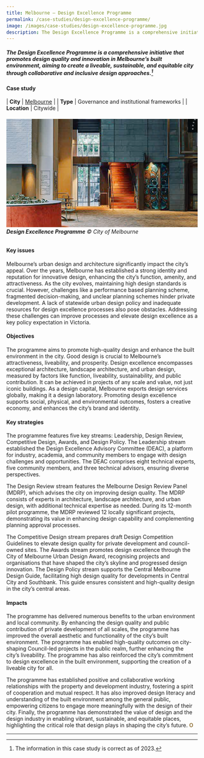 ```yaml
---
title: Melbourne – Design Excellence Programme
permalink: /case-studies/design-excellence-programme/
image: /images/case-studies/design-excellence-programme.jpg
description: The Design Excellence Programme is a comprehensive initiative that promotes design quality and innovation in Melbourne’s built environment, aiming to create a liveable, sustainable, and equitable city through collaborative and inclusive design approaches.
---
```


##### The Design Excellence Programme is a comprehensive initiative that promotes design quality and innovation in Melbourne’s built environment, aiming to create a liveable, sustainable, and equitable city through collaborative and inclusive design approaches.[^1]

#### **Case study**

| **City** | [Melbourne](/melbourne2/) |
| **Type** | Governance and institutional frameworks  |
| **Location** | Citywide |

###### ![Design Excellence Programme](/images/case-studies/design-excellence-programme.jpg)**Design Excellence Programme** © City of Melbourne

#### **Key issues**

Melbourne’s urban design and architecture significantly impact the city’s appeal. Over the years, Melbourne has established a strong identity and reputation for innovative design, enhancing the city’s function, amenity, and attractiveness. As the city evolves, maintaining high design standards is crucial. However, challenges like a performance based planning scheme, fragmented decision-making, and unclear planning schemes hinder private development. A lack of statewide urban design policy and inadequate resources for design excellence processes also pose obstacles. Addressing these challenges can improve processes and elevate design excellence as a key policy expectation in Victoria.

#### **Objectives**

The programme aims to promote high-quality design and enhance the built environment in the city. Good design is crucial to Melbourne’s attractiveness, liveability, and prosperity. Design excellence encompasses exceptional architecture, landscape architecture, and urban design, measured by factors like function, liveability, sustainability, and public contribution. It can be achieved in projects of any scale and value, not just iconic buildings. As a design capital, Melbourne exports design services globally, making it a design laboratory. Promoting design excellence supports social, physical, and environmental outcomes, fosters a creative economy, and enhances the city’s brand and identity.

#### **Key strategies**

The programme features five key streams: Leadership, Design Review, Competitive Design, Awards, and Design Policy. The Leadership stream established the Design Excellence Advisory Committee (DEAC), a platform for industry, academia, and community members to engage with design challenges and opportunities. The DEAC comprises eight technical experts, five community members, and three technical advisors, ensuring diverse perspectives.

The Design Review stream features the Melbourne Design Review Panel (MDRP), which advises the city on improving design quality. The MDRP consists of experts in architecture, landscape architecture, and urban design, with additional technical expertise as needed. During its 12-month pilot programme, the MDRP reviewed 12 locally significant projects, demonstrating its value in enhancing design capability and complementing planning approval processes.

The Competitive Design stream prepares draft Design Competition Guidelines to elevate design quality for private development and council-owned sites. The Awards stream promotes design excellence through the City of Melbourne Urban Design Award, recognising projects and organisations that have shaped the city’s skyline and progressed design innovation. The Design Policy stream supports the Central Melbourne Design Guide, facilitating high design quality for developments in Central City and Southbank. This guide ensures consistent and high-quality design in the city’s central areas.

#### **Impacts**

The programme has delivered numerous benefits to the urban environment and local community. By enhancing the design quality and public contribution of private development of all scales, the programme has improved the overall aesthetic and functionality of the city’s built environment. The programme has enabled high-quality outcomes on city-shaping Council-led projects in the public realm, further enhancing the city’s liveability. The programme has also reinforced the city’s commitment to design excellence in the built environment, supporting the creation of a liveable city for all.

The programme has established positive and collaborative working relationships with the property and development industry, fostering a spirit of cooperation and mutual respect. It has also improved design literacy and understanding of the built environment among the general public, empowering citizens to engage more meaningfully with the design of their city. Finally, the programme has demonstrated the value of design and the design industry in enabling vibrant, sustainable, and equitable places, highlighting the critical role that design plays in shaping the city’s future. **<font color="#967942">O</font>**

---

[^1]: The information in this case study is correct as of 2023.
